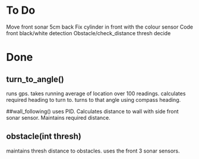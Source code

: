 # To Do

Move front sonar 5cm back 
Fix cylinder in front with the colour sensor
Code front black/white detection
Obstacle/check_distance thresh decide



# Done

## turn_to_angle()
runs gps. 
takes running average of location over 100 readings. 
calculates required heading to turn to. 
turns to that angle using compass heading. 

##wall_following()
uses PID.
Calculates distance to wall with side front sonar sensor. 
Maintains required distance. 

## obstacle(int thresh)
maintains thresh distance to obstacles.
uses the front 3 sonar sensors. 

